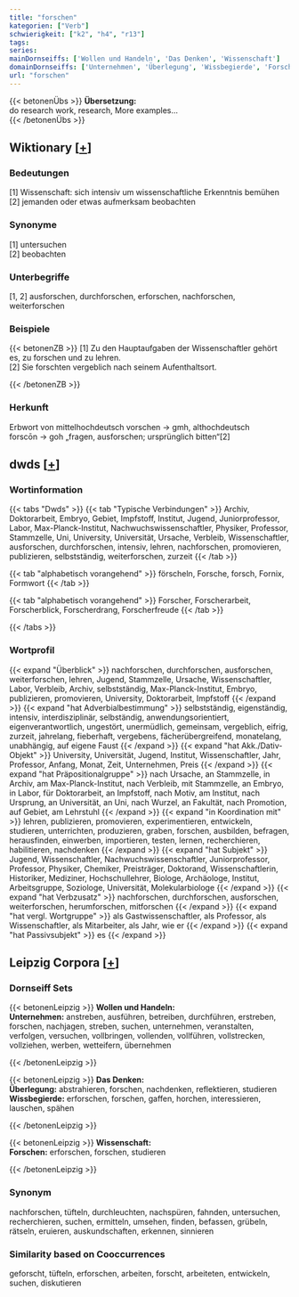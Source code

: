 ```yaml
---
title: "forschen"
kategorien: ["Verb"]
schwierigkeit: ["k2", "h4", "r13"]
tags:
series:
mainDornseiffs: ['Wollen und Handeln', 'Das Denken', 'Wissenschaft']
domainDornseiffs: ['Unternehmen', 'Überlegung', 'Wissbegierde', 'Forschen']
url: "forschen"
---
```


{{< betonenÜbs >}}
**Übersetzung:**  
do research work, research, More examples...  
{{< /betonenÜbs >}}

## Wiktionary [[+](https://de.wiktionary.org/wiki/forschen)]

### Bedeutungen
[1] Wissenschaft: sich intensiv um wissenschaftliche Erkenntnis bemühen  
[2] jemanden oder etwas aufmerksam beobachten  

### Synonyme
[1] untersuchen  
[2] beobachten  

### Unterbegriffe
[1, 2] ausforschen, durchforschen, erforschen, nachforschen, weiterforschen  

### Beispiele
{{< betonenZB >}}
[1] Zu den Hauptaufgaben der Wissenschaftler gehört es, zu forschen und zu lehren.  
[2] Sie forschten vergeblich nach seinem Aufenthaltsort.  

{{< /betonenZB >}}
### Herkunft
Erbwort von mittelhochdeutsch vorschen → gmh, althochdeutsch forscōn → goh „fragen, ausforschen; ursprünglich bitten“[2]  



## dwds [[+](https://www.dwds.de/wb/forschen)]

### Wortinformation
{{< tabs "Dwds" >}}
{{< tab "Typische Verbindungen" >}}
Archiv, Doktorarbeit, Embryo, Gebiet, Impfstoff, Institut, Jugend, Juniorprofessor, Labor, Max-Planck-Institut, Nachwuchswissenschaftler, Physiker, Professor, Stammzelle, Uni, University, Universität, Ursache, Verbleib, Wissenschaftler, ausforschen, durchforschen, intensiv, lehren, nachforschen, promovieren, publizieren, selbstständig, weiterforschen, zurzeit
{{< /tab >}}

{{< tab "alphabetisch vorangehend" >}}
förscheln, Forsche, forsch, Fornix, Formwort
{{< /tab >}}

{{< tab "alphabetisch vorangehend" >}}
Forscher, Forscherarbeit, Forscherblick, Forscherdrang, Forscherfreude
{{< /tab >}}

{{< /tabs >}}

### Wortprofil
{{< expand "Überblick" >}} nachforschen, durchforschen, ausforschen, weiterforschen, lehren, Jugend, Stammzelle, Ursache, Wissenschaftler, Labor, Verbleib, Archiv, selbstständig, Max-Planck-Institut, Embryo, publizieren, promovieren, University, Doktorarbeit, Impfstoff {{< /expand >}}
{{< expand "hat Adverbialbestimmung" >}} selbstständig, eigenständig, intensiv, interdisziplinär, selbständig, anwendungsorientiert, eigenverantwortlich, ungestört, unermüdlich, gemeinsam, vergeblich, eifrig, zurzeit, jahrelang, fieberhaft, vergebens, fächerübergreifend, monatelang, unabhängig, auf eigene Faust {{< /expand >}}
{{< expand "hat Akk./Dativ-Objekt" >}} University, Universität, Jugend, Institut, Wissenschaftler, Jahr, Professor, Anfang, Monat, Zeit, Unternehmen, Preis {{< /expand >}}
{{< expand "hat Präpositionalgruppe" >}} nach Ursache, an Stammzelle, in Archiv, am Max-Planck-Institut, nach Verbleib, mit Stammzelle, an Embryo, in Labor, für Doktorarbeit, an Impfstoff, nach Motiv, am Institut, nach Ursprung, an Universität, an Uni, nach Wurzel, an Fakultät, nach Promotion, auf Gebiet, am Lehrstuhl {{< /expand >}}
{{< expand "in Koordination mit" >}} lehren, publizieren, promovieren, experimentieren, entwickeln, studieren, unterrichten, produzieren, graben, forschen, ausbilden, befragen, herausfinden, einwerben, importieren, testen, lernen, recherchieren, habilitieren, nachdenken {{< /expand >}}
{{< expand "hat Subjekt" >}} Jugend, Wissenschaftler, Nachwuchswissenschaftler, Juniorprofessor, Professor, Physiker, Chemiker, Preisträger, Doktorand, Wissenschaftlerin, Historiker, Mediziner, Hochschullehrer, Biologe, Archäologe, Institut, Arbeitsgruppe, Soziologe, Universität, Molekularbiologe {{< /expand >}}
{{< expand "hat Verbzusatz" >}} nachforschen, durchforschen, ausforschen, weiterforschen, herumforschen, mitforschen {{< /expand >}}
{{< expand "hat vergl. Wortgruppe" >}} als Gastwissenschaftler, als Professor, als Wissenschaftler, als Mitarbeiter, als Jahr, wie er {{< /expand >}}
{{< expand "hat Passivsubjekt" >}} es {{< /expand >}}

## Leipzig Corpora [[+](https://corpora.uni-leipzig.de/en/res?word=forschen&corpusId=deu_newscrawl-public_2018)]

### Dornseiff Sets
{{< betonenLeipzig >}}
**Wollen und Handeln:**  
**Unternehmen:** anstreben, ausführen, betreiben, durchführen, erstreben, forschen, nachjagen, streben, suchen, unternehmen, veranstalten, verfolgen, versuchen, vollbringen, vollenden, vollführen, vollstrecken, vollziehen, werben, wetteifern, übernehmen  

{{< /betonenLeipzig >}}


{{< betonenLeipzig >}}
**Das Denken:**  
**Überlegung:** abstrahieren, forschen, nachdenken, reflektieren, studieren  
**Wissbegierde:** erforschen, forschen, gaffen, horchen, interessieren, lauschen, spähen  

{{< /betonenLeipzig >}}


{{< betonenLeipzig >}}
**Wissenschaft:**  
**Forschen:** erforschen, forschen, studieren  

{{< /betonenLeipzig >}}

### Synonym
nachforschen, tüfteln, durchleuchten, nachspüren, fahnden, untersuchen, recherchieren, suchen, ermitteln, umsehen, finden, befassen, grübeln, rätseln, eruieren, auskundschaften, erkennen, sinnieren


### Similarity based on Cooccurrences
geforscht, tüfteln, erforschen, arbeiten, forscht, arbeiteten, entwickeln, suchen, diskutieren

